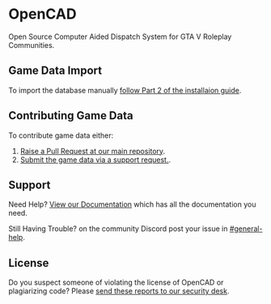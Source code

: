 # OpenCAD
Open Source Computer Aided Dispatch System for GTA V Roleplay Communities.

## Game Data Import

To import the database manually [follow Part 2 of the installaion guide](https://guides.opencad.io/alldoc).

## Contributing Game Data

To contribute game data either:

1. [Raise a Pull Request at our main repository](https://repo.opencad.io/).
2. [Submit the game data via a support request.](https://help.opencad.io/).


## Support

Need Help? [View our Documentation](https://guides.opencad.io) which has all the documentation you need.

Still Having Trouble? on the community Discord post your issue in [#general-help](http://discord.io/opencadproject).


## License

Do you suspect someone of violating the license of OpenCAD or plagiarizing code? Please [send these reports to our security desk](https://security.opencad.io/).

